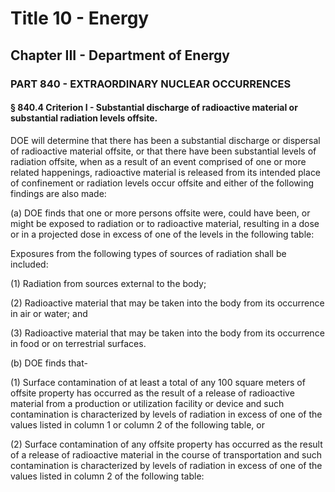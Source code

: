 
# Title 10 - Energy
## Chapter III - Department of Energy
### PART 840 - EXTRAORDINARY NUCLEAR OCCURRENCES
#### § 840.4 Criterion I - Substantial discharge of radioactive material or substantial radiation levels offsite.

DOE will determine that there has been a substantial discharge or dispersal of radioactive material offsite, or that there have been substantial levels of radiation offsite, when as a result of an event comprised of one or more related happenings, radioactive material is released from its intended place of confinement or radiation levels occur offsite and either of the following findings are also made:

(a) DOE finds that one or more persons offsite were, could have been, or might be exposed to radiation or to radioactive material, resulting in a dose or in a projected dose in excess of one of the levels in the following table:

Exposures from the following types of sources of radiation shall be included:

(1) Radiation from sources external to the body;

(2) Radioactive material that may be taken into the body from its occurrence in air or water; and

(3) Radioactive material that may be taken into the body from its occurrence in food or on terrestrial surfaces.

(b) DOE finds that-

(1) Surface contamination of at least a total of any 100 square meters of offsite property has occurred as the result of a release of radioactive material from a production or utilization facility or device and such contamination is characterized by levels of radiation in excess of one of the values listed in column 1 or column 2 of the following table, or

(2) Surface contamination of any offsite property has occurred as the result of a release of radioactive material in the course of transportation and such contamination is characterized by levels of radiation in excess of one of the values listed in column 2 of the following table:
